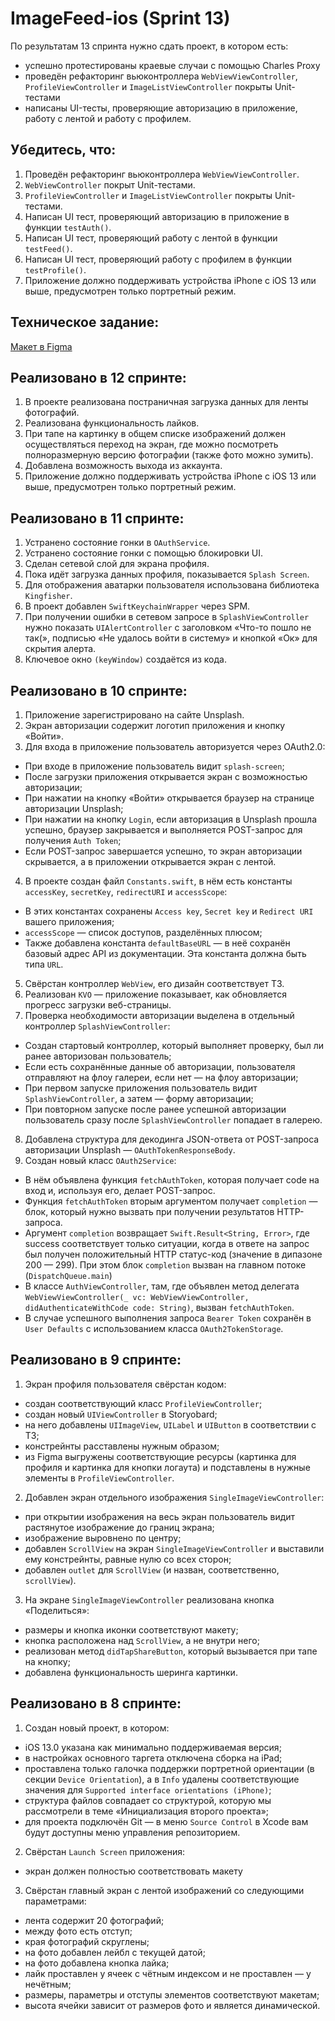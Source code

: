 # ImageFeed-ios (Sprint 13)

По результатам 13 спринта нужно сдать проект, в котором есть:

- успешно протестированы краевые случаи с помощью Charles Proxy
- проведён рефакторинг вьюконтроллера `WebViewViewController`, `ProfileViewController` и `ImageListViewController` покрыты Unit-тестами
- написаны UI-тесты, проверяющие авторизацию в приложение, работу с лентой и работу с профилем.

## Убедитесь, что:

1. Проведён рефакторинг вьюконтроллера `WebViewViewController`.
2. `WebViewController` покрыт Unit-тестами.
3. `ProfileViewController` и `ImageListViewController` покрыты Unit-тестами.
4. Написан UI тест, проверяющий авторизацию в приложение в функции `testAuth()`.
5. Написан UI тест, проверяющий работу с лентой в функции `testFeed()`.
6. Написан UI тест, проверяющий работу с профилем в функции `testProfile()`.
7. Приложение должно поддерживать устройства iPhone с iOS 13 или выше, предусмотрен только портретный режим.

## Техническое задание: 

[Макет в Figma](https://www.figma.com/file/HyDfKh5UVPOhPZIhBqIm3q/Image-Feed-(YP))

## Реализовано в 12 спринте:

1. В проекте реализована постраничная загрузка данных для ленты фотографий.
2. Реализована функциональность лайков.
3. При тапе на картинку в общем списке изображений должен осуществляться переход на экран, где можно посмотреть полноразмерную версию фотографии (также фото можно зумить).
4. Добавлена возможность выхода из аккаунта.
5. Приложение должно поддерживать устройства iPhone с iOS 13 или выше, предусмотрен только портретный режим.

## Реализовано в 11 спринте:

1. Устранено состояние гонки в `OAuthService`.
2. Устранено состояние гонки c помощью блокировки UI.
3. Сделан сетевой слой для экрана профиля.
4. Пока идёт загрузка данных профиля, показывается `Splash Screen`.
5. Для отображения аватарки пользователя использована библиотека `Kingfisher`.
6. В проект добавлен `SwiftKeychainWrapper` через SPM.
7. При получении ошибки в сетевом запросе в `SplashViewController` нужно показать `UIAlertController` с заголовком «Что-то пошло не так(», подписью «Не удалось войти в систему» и кнопкой «Ок» для скрытия алерта.
8. Ключевое окно `(keyWindow)` создаётся из кода.

## Реализовано в 10 спринте:
1. Приложение зарегистрировано на сайте Unsplash.
2. Экран авторизации содержит логотип приложения и кнопку «Войти».
3. Для входа в приложение пользователь авторизуется через OAuth2.0:
- При входе в приложение пользователь видит `splash-screen`;
- После загрузки приложения открывается экран с возможностью авторизации;
- При нажатии на кнопку «Войти» открывается браузер на странице авторизации Unsplash;
- При нажатии на кнопку `Login`, если авторизация в Unsplash прошла успешно, браузер закрывается и выполняется POST-запрос для получения `Auth Token`;
- Если POST-запрос завершается успешно, то экран авторизации скрывается, а в приложении открывается экран с лентой.
4. В проекте создан файл `Constants.swift`, в нём есть константы `accessKey`, `secretKey`, `redirectURI` и `accessScope`:
- В этих константах сохранены `Access key`, `Secret key` и `Redirect URI` вашего приложения;
- `accessScope` — список доступов, разделённых плюсом;
- Также добавлена константа `defaultBaseURL` — в неё сохранён базовый адрес API из документации. Эта константа должна быть типа `URL`.
5. Свёрстан контроллер `WebView`, его дизайн соответствует ТЗ.
6. Реализован `KVO` — приложение показывает, как обновляется прогресс загрузки веб-страницы.
7. Проверка необходимости авторизации выделена в отдельный контроллер `SplashViewController`:
- Создан стартовый контроллер, который выполняет проверку, был ли ранее авторизован пользователь;
- Если есть сохранённые данные об авторизации, пользователя отправляют на флоу галереи, если нет — на флоу авторизации;
- При первом запуске приложения пользователь видит `SplashViewController`, а затем — форму авторизации;
- При повторном запуске после ранее успешной авторизации пользователь сразу после `SplashViewController` попадает в галерею.
8. Добавлена структура для декодинга JSON-ответа от POST-запроса авторизации Unsplash — `OAuthTokenResponseBody`.
9. Создан новый класс `OAuth2Service`:
- В нём объявлена функция `fetchAuthToken`, которая получает code на вход и, используя его, делает POST-запрос.
- Функция `fetchAuthToken` вторым аргументом получает `completion` — блок, который нужно вызвать при получении результатов HTTP-запроса.
- Аргумент `completion` возвращает `Swift.Result<String, Error>`, где success соответствует только ситуации, когда в ответе на запрос был получен положительный HTTP статус-код (значение в дипазоне 200 — 299). При этом блок `completion` вызван на главном потоке (`DispatchQueue.main`)
- В классе `AuthViewController`, там, где объявлен метод делегата `WebViewViewController(_ vc: WebViewViewController, didAuthenticateWithCode code: String)`, вызван `fetchAuthToken`.
- В случае успешного выполнения запроса `Bearer Token` сохранён в `User Defaults` с использованием класса `OAuth2TokenStorage`.

  
## Реализовано в 9 спринте:

1. Экран профиля пользователя свёрстан кодом:
- создан соответствующий класс `ProfileViewController`;
- создан новый `UIViewController` в Storyobard;
- на него добавлены `UIImageView`, `UILabel` и `UIButton` в соответствии с ТЗ;
- констрейнты расставлены нужным образом;
- из Figma выгружены соответствующие ресурсы (картинка для профиля и картинка для кнопки логаута) и подставлены в нужные элементы в `ProfileViewController`.

2. Добавлен экран отдельного изображения `SingleImageViewController`:
- при открытии изображения на весь экран пользователь видит растянутое изображение до границ экрана;
- изображение выровнено по центру;
- добавлен `ScrollView` на экран `SingleImageViewController` и выставили ему констрейнты, равные нулю со всех сторон;
- добавлен `outlet` для `ScrollView` (и назван, соответственно, `scrollView`).

3. На экране `SingleImageViewController` реализована кнопка «Поделиться»:
- размеры и кнопка иконки соответствуют макету;
- кнопка расположена над `ScrollView`, а не внутри него;
- реализован метод `didTapShareButton`, который вызывается при тапе на кнопку;
- добавлена функциональность шеринга картинки.

## Реализовано в 8 спринте:

1. Создан новый проект, в котором:
- iOS 13.0 указана как минимально поддерживаемая версия;
- в настройках основного таргета отключена сборка на iPad;
- проставлена только галочка поддержки портретной ориентации (в секции `Device Orientation`), а в `Info` удалены соответствующие значения для `Supported interface orientations (iPhone)`;
- структура файлов совпадает со структурой, которую мы рассмотрели в теме «Инициализация второго проекта»;
- для проекта подключён Git — в меню `Source Control` в Xcode вам будут доступны меню управления репозиторием.

2. Свёрстан `Launch Screen` приложения:
- экран должен полностью соответствовать макету

3.  Свёрстан главный экран с лентой изображений со следующими параметрами:
- лента содержит 20 фотографий;
- между фото есть отступ;
- края фотографий скруглены;
- на фото добавлен лейбл с текущей датой;
- на фото добавлена кнопка лайка;
- лайк проставлен у ячеек с чётным индексом и не проставлен — у нечётным;
- размеры, параметры и отступы элементов соответствуют макетам;
- высота ячейки зависит от размеров фото и является динамической.
